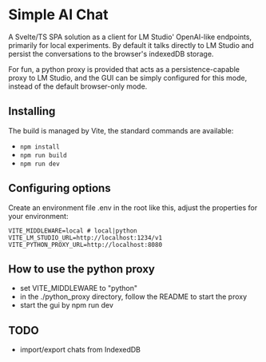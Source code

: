 # Simple AI Chat

A Svelte/TS SPA solution as a client for LM Studio' OpenAI-like endpoints, primarily for local experiments. By default it talks directly to LM Studio and persist the conversations to the browser's indexedDB storage.

For fun, a python proxy is provided that acts as a persistence-capable proxy to LM Studio, and the GUI can be simply configured for this mode, instead of the default browser-only mode.

## Installing

The build is managed by Vite, the standard commands are available:
- ```npm install```
- ```npm run build```
- ```npm run dev```

## Configuring options

Create an environment file .env in the root like this, adjust the properties for your environment:

```
VITE_MIDDLEWARE=local # local|python
VITE_LM_STUDIO_URL=http://localhost:1234/v1
VITE_PYTHON_PROXY_URL=http://localhost:8080
```

## How to use the python proxy

- set VITE_MIDDLEWARE to "python"
- in the ./python_proxy directory, follow the README to start the proxy
- start the gui by npm run dev

## TODO

- import/export chats from IndexedDB